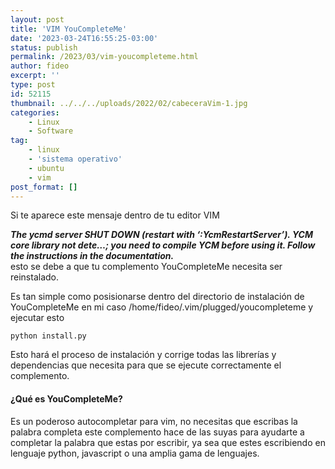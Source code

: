 ```yaml
---
layout: post
title: 'VIM YouCompleteMe'
date: '2023-03-24T16:55:25-03:00'
status: publish
permalink: /2023/03/vim-youcompleteme.html
author: fideo
excerpt: ''
type: post
id: 52115
thumbnail: ../../../uploads/2022/02/cabeceraVim-1.jpg
categories:
    - Linux
    - Software
tag:
    - linux
    - 'sistema operativo'
    - ubuntu
    - vim
post_format: []
---
```

Si te aparece este mensaje dentro de tu editor VIM  
  
***The ycmd server SHUT DOWN (restart with ‘:YcmRestartServer’). YCM core library not dete…; you need to compile YCM before using it. Follow the instructions in the documentation.***   
esto se debe a que tu complemento YouCompleteMe necesita ser reinstalado.

Es tan simple como posisionarse dentro del directorio de instalación de YouCompleteMe en mi caso /home/fideo/.vim/plugged/youcompleteme y ejecutar esto

```
python install.py
```

Esto hará el proceso de instalación y corrige todas las librerías y dependencias que necesita para que se ejecute correctamente el complemento.

#### ¿Qué es YouCompleteMe?

Es un poderoso autocompletar para vim, no necesitas que escribas la palabra completa este complemento hace de las suyas para ayudarte a completar la palabra que estas por escribir, ya sea que estes escribiendo en lenguaje python, javascript o una amplia gama de lenguajes.
